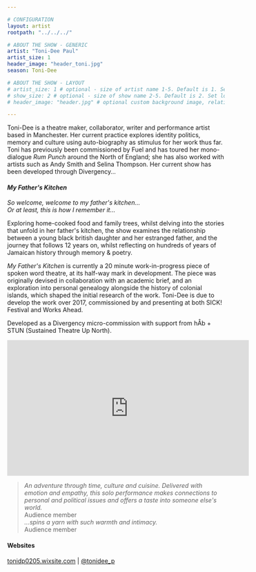 ```yaml
---

# CONFIGURATION
layout: artist
rootpath: "../../../"

# ABOUT THE SHOW - GENERIC
artist: "Toni-Dee Paul"
artist_size: 1
header_image: "header_toni.jpg"
season: Toni-Dee

# ABOUT THE SHOW - LAYOUT
# artist_size: 1 # optional - size of artist name 1-5. Default is 1. Set longer names to lower values
# show_size: 2 # optional - size of show name 2-5. Default is 2. Set longer names to lower values
# header_image: "header.jpg" # optional custom background image, relative to current page

---
```

Toni-Dee is a theatre maker, collaborator, writer and performance artist based in Manchester. Her current practice explores identity politics, memory and culture using auto-biography as stimulus for her work thus far. Toni has previously been commissioned by Fuel and has toured her mono-dialogue *Rum Punch* around the North of England; she has also worked with artists such as Andy Smith and Selina Thompson. Her current show has been developed through Divergency…        
         
#### *My Father's Kitchen*        
*So welcome, welcome to my father's kitchen…<br>Or at least, this is how I remember it…*         
         
Exploring home-cooked food and family trees, whilst delving into the stories that unfold in her father's kitchen, the show examines the relationship between a young black british daughter and her estranged father, and the journey that follows 12 years on, whilst reflecting on hundreds of years of Jamaican history through memory & poetry.    
      
*My Father's Kitchen* is currently a 20 minute work-in-progress piece of spoken word theatre, at its half-way mark in development. The piece was originally devised in collaboration with an academic brief, and an exploration into personal genealogy alongside the history of colonial islands, which shaped the initial research of the work. Toni-Dee is due to develop the work over 2017, commissioned by and presenting at both SICK! Festival and Works Ahead.       
         
Developed as a Divergency micro-commission with support from hÅb + STUN (Sustained Theatre Up North).      

<iframe width="560" height="315" src="https://www.youtube.com/embed/TCN4QTD-1_0" frameborder="0" allowfullscreen></iframe>            
         
>*An adventure through time, culture and cuisine. Delivered with emotion and empathy, this solo performance makes connections to personal and political issues and offers a taste into someone else's world.*<br>Audience member     
>*…spins a yarn with such warmth and intimacy.*<br>Audience member     
         
#### Websites          
<a href="http://tonidp0205.wixsite.com/tonideepaul" target="_blank">tonidp0205.wixsite.com</a> | <a href="http://twitter.com/tonidee_p" target="_blank">@tonidee_p</a>
